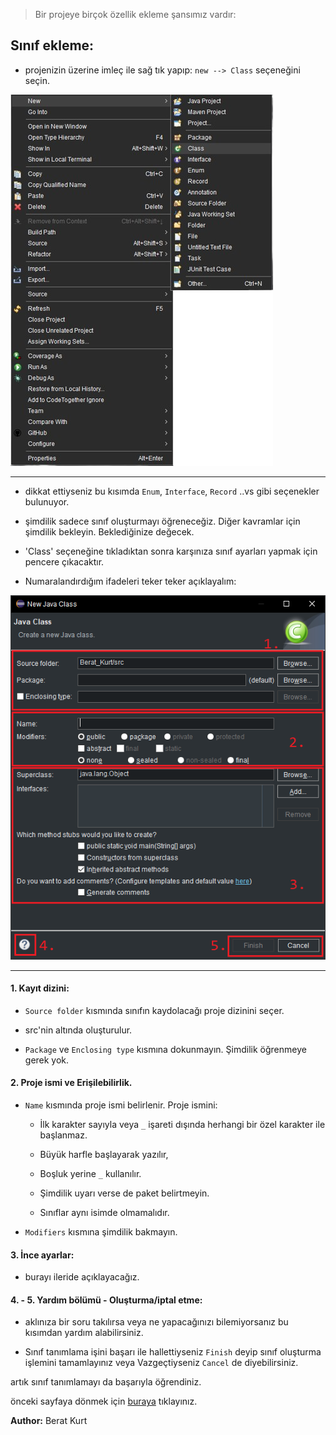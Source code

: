> Bir projeye birçok özellik ekleme şansımız vardır:

## Sınıf ekleme:

* projenizin üzerine imleç ile sağ tık yapıp: `new --> Class` seçeneğini seçin.

![JavaClass](../images/JavaClass.png)

---

- dikkat ettiyseniz bu kısımda `Enum`, `Interface`, `Record` ..vs gibi seçenekler bulunuyor.

- şimdilik sadece sınıf oluşturmayı öğreneceğiz. Diğer kavramlar için şimdilik bekleyin. Beklediğinize değecek.

* 'Class' seçeneğine tıkladıktan sonra karşınıza sınıf ayarları yapmak için pencere çıkacaktır.

* Numaralandırdığım ifadeleri teker teker açıklayalım:

![JavaClass1](../images/JavaClass1.png)

---

#### 1. Kayıt dizini:

* `Source folder` kısmında sınıfın kaydolacağı proje dizinini seçer.

* src'nin altında oluşturulur.

* `Package` ve `Enclosing type` kısmına dokunmayın. Şimdilik öğrenmeye gerek yok.

#### 2. Proje ismi ve Erişilebilirlik.

* `Name` kısmında proje ismi belirlenir. Proje ismini:

    - İlk karakter sayıyla veya `_` işareti dışında herhangi bir özel karakter ile başlanmaz.

    - Büyük harfle başlayarak yazılır,

    - Boşluk yerine `_` kullanılır.

    - Şimdilik uyarı verse de paket belirtmeyin.

    - Sınıflar aynı isimde olmamalıdır.

* `Modifiers` kısmına şimdilik bakmayın.

#### 3. İnce ayarlar:

* burayı ileride açıklayacağız.

#### 4. - 5. Yardım bölümü - Oluşturma/iptal etme:

* aklınıza bir soru takılırsa veya ne yapacağınızı bilemiyorsanız bu kısımdan yardım alabilirsiniz.

* Sınıf tanımlama işini başarı ile hallettiyseniz `Finish` deyip sınıf oluşturma işlemini tamamlayınız veya Vazgeçtiyseniz `Cancel` de diyebilirsiniz.

artık sınıf tanımlamayı da başarıyla öğrendiniz.

önceki sayfaya dönmek için [buraya](../ders000.md) tıklayınız.

**Author:** Berat Kurt

